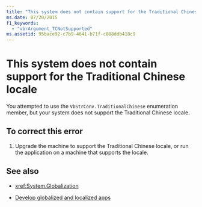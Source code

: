 ```yaml
---
title: "This system does not contain support for the Traditional Chinese locale"
ms.date: 07/20/2015
f1_keywords: 
  - "vbrArgument_TCNotSupported"
ms.assetid: 95bace92-c7b9-4641-b71f-c088ddb418c9
---
```

# This system does not contain support for the Traditional Chinese locale
You attempted to use the `VbStrConv.TraditionalChinese` enumeration member, but your system does not support the Traditional Chinese locale.  
  
## To correct this error  
  
1. Upgrade the machine to support the Traditional Chinese locale, or run the application on a machine that supports the locale.  
  
## See also

- <xref:System.Globalization>

- [Develop globalized and localized apps](/visualstudio/ide/globalizing-and-localizing-applications)
